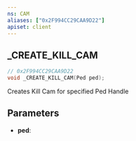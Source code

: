```yaml
---
ns: CAM
aliases: ["0x2F994CC29CAA9D22"]
apiset: client
---
```

## _CREATE_KILL_CAM

```c
// 0x2F994CC29CAA9D22
void _CREATE_KILL_CAM(Ped ped);
```

Creates Kill Cam for specified Ped Handle

## Parameters
* **ped**:



